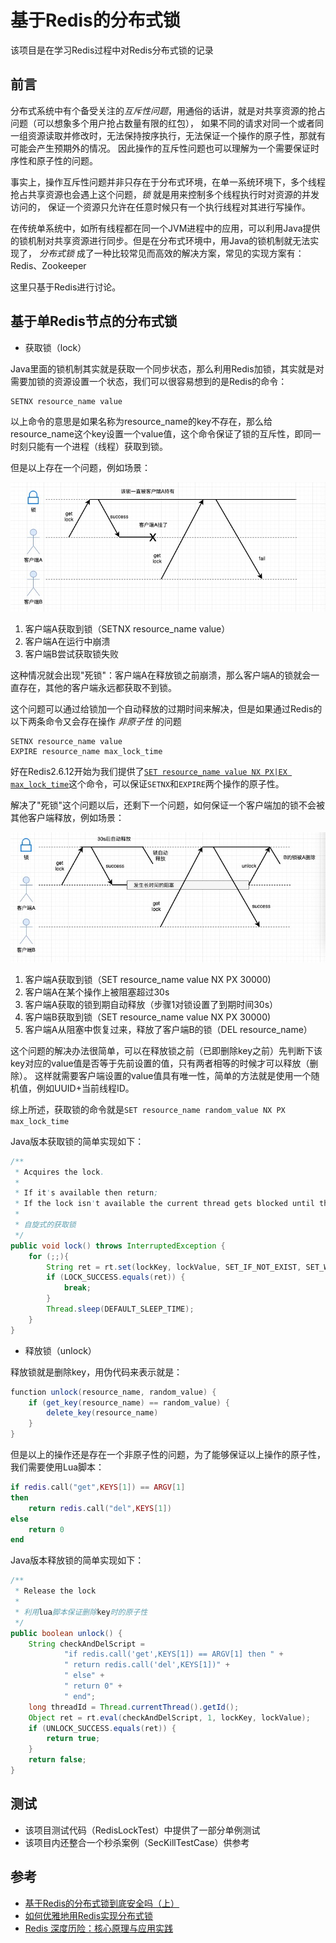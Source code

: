 基于Redis的分布式锁
===

该项目是在学习Redis过程中对Redis分布式锁的记录

前言
---
分布式系统中有个备受关注的*互斥性问题*，用通俗的话讲，就是对共享资源的抢占问题（可以想象多个用户抢占数量有限的红包），
如果不同的请求对同一个或者同一组资源读取并修改时，无法保持按序执行，无法保证一个操作的原子性，那就有可能会产生预期外的情况。
因此操作的互斥性问题也可以理解为一个需要保证时序性和原子性的问题。

事实上，操作互斥性问题并非只存在于分布式环境，在单一系统环境下，多个线程抢占共享资源也会遇上这个问题，*锁* 就是用来控制多个线程执行时对资源的并发访问的，
保证一个资源只允许在任意时候只有一个执行线程对其进行写操作。

在传统单系统中，如所有线程都在同一个JVM进程中的应用，可以利用Java提供的锁机制对共享资源进行同步。但是在分布式环境中，用Java的锁机制就无法实现了，
*分布式锁* 成了一种比较常见而高效的解决方案，常见的实现方案有：Redis、Zookeeper

这里只基于Redis进行讨论。


基于单Redis节点的分布式锁
---

* 获取锁（lock）

Java里面的锁机制其实就是获取一个同步状态，那么利用Redis加锁，其实就是对需要加锁的资源设置一个状态，我们可以很容易想到的是Redis的命令：

```
SETNX resource_name value
```

以上命令的意思是如果名称为resource_name的key不存在，那么给resource_name这个key设置一个value值，这个命令保证了锁的互斥性，即同一时刻只能有一个进程（线程）获取到锁。

但是以上存在一个问题，例如场景：

![](src/main/resources/redislock1.png)

1. 客户端A获取到锁（SETNX resource_name value）
2. 客户端A在运行中崩溃
3. 客户端B尝试获取锁失败

这种情况就会出现"死锁"：客户端A在释放锁之前崩溃，那么客户端A的锁就会一直存在，其他的客户端永远都获取不到锁。

这个问题可以通过给锁加一个自动释放的过期时间来解决，但是如果通过Redis的以下两条命令又会存在操作 *非原子性* 的问题

```
SETNX resource_name value
EXPIRE resource_name max_lock_time
```

好在Redis2.6.12开始为我们提供了[`SET resource_name value NX PX|EX max_lock_time`][1]这个命令，可以保证`SETNX`和`EXPIRE`两个操作的原子性。

解决了"死锁"这个问题以后，还剩下一个问题，如何保证一个客户端加的锁不会被其他客户端释放，例如场景：

![](src/main/resources/redislock2.png)

1. 客户端A获取到锁（SET resource_name value NX PX 30000)
2. 客户端A在某个操作上被阻塞超过30s
3. 客户端A获取的锁到期自动释放（步骤1对锁设置了到期时间30s）
4. 客户端B获取到锁（SET resource_name value NX PX 30000)
5. 客户端A从阻塞中恢复过来，释放了客户端B的锁（DEL resource_name）

这个问题的解决办法很简单，可以在释放锁之前（已即删除key之前）先判断下该key对应的value值是否等于先前设置的值，只有两者相等的时候才可以释放（删除）。
这样就需要客户端设置的value值具有唯一性，简单的方法就是使用一个随机值，例如UUID+当前线程ID。

综上所述，获取锁的命令就是`SET resource_name random_value NX PX max_lock_time`

Java版本获取锁的简单实现如下：

```java
/**
 * Acquires the lock.
 *
 * If it's available then return;
 * If the lock isn't available the current thread gets blocked until the lock is released
 *
 * 自旋式的获取锁
 */
public void lock() throws InterruptedException {
    for (;;){
        String ret = rt.set(lockKey, lockValue, SET_IF_NOT_EXIST, SET_WITH_EXPIRE, lockExpireTime);
        if (LOCK_SUCCESS.equals(ret)) {
            break;
        }
        Thread.sleep(DEFAULT_SLEEP_TIME);
    }
}
```

* 释放锁（unlock）

释放锁就是删除key，用伪代码来表示就是：

```java
function unlock(resource_name, random_value) {
    if (get_key(resource_name) == random_value) {
        delete_key(resource_name)
    }
}
```

但是以上的操作还是存在一个非原子性的问题，为了能够保证以上操作的原子性，我们需要使用Lua脚本：

```lua
if redis.call("get",KEYS[1]) == ARGV[1]
then
    return redis.call("del",KEYS[1])
else
    return 0
end
```

Java版本释放锁的简单实现如下：

```java
/**
 * Release the lock
 *
 * 利用lua脚本保证删除key时的原子性
 */
public boolean unlock() {
    String checkAndDelScript =
            "if redis.call('get',KEYS[1]) == ARGV[1] then " +
            " return redis.call('del',KEYS[1])" +
            " else" +
            " return 0" +
            " end";
    long threadId = Thread.currentThread().getId();
    Object ret = rt.eval(checkAndDelScript, 1, lockKey, lockValue);
    if (UNLOCK_SUCCESS.equals(ret)) {
        return true;
    }
    return false;
}    
```

测试
---
* 该项目测试代码（RedisLockTest）中提供了一部分单例测试
* 该项目内还整合一个秒杀案例（SecKillTestCase）供参考


参考
---
* [基于Redis的分布式锁到底安全吗（上）][2]
* [如何优雅地用Redis实现分布式锁][3]
* [Redis 深度历险：核心原理与应用实践][4]

[1]: https://redis.io/commands/set
[2]: https://mp.weixin.qq.com/s?__biz=MzA4NTg1MjM0Mg==&mid=2657261514&idx=1&sn=47b1a63f065347943341910dddbb785d&chksm=84479e13b3301705ea29c86f457ad74010eba8a8a5c12a7f54bcf264a4a8c9d6adecbe32ad0b&scene=21#wechat_redirect
[3]: http://www.redis.cn/articles/20181020004.html
[4]: https://juejin.im/book/5afc2e5f6fb9a07a9b362527